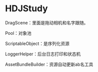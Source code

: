 ﻿# HDJStudy
DragScene：里面是拖动相机和名字跟随。

Pool：对象池

ScriptableObject：是序列化资源

LoggerHelper：后台日志打印和状态机

AssetBundleBuilder：资源自动更新ab名工具
